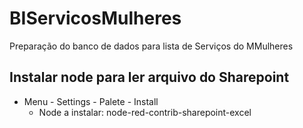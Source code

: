 # BIServicosMulheres
Preparação do banco de dados para lista de Serviços do MMulheres

## Instalar node para ler arquivo do Sharepoint
- Menu - Settings - Palete - Install
   - Node a instalar: node-red-contrib-sharepoint-excel
